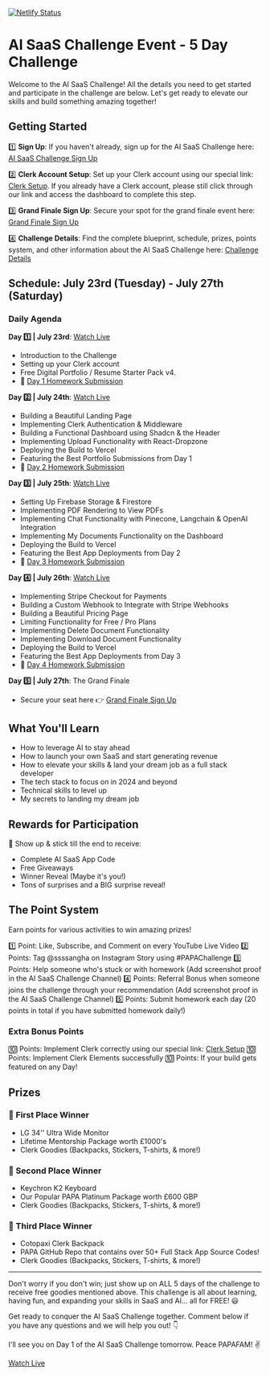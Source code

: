 [![Netlify Status](https://api.netlify.com/api/v1/badges/201f1501-40ab-4368-9da1-5beb4780c83a/deploy-status)](https://app.netlify.com/sites/chattopdf/deploys)
# AI SaaS Challenge Event - 5 Day Challenge

Welcome to the AI SaaS Challenge! All the details you need to get started and participate in the challenge are below. Let's get ready to elevate our skills and build something amazing together!

## Getting Started

1️⃣ **Sign Up**: If you haven't already, sign up for the AI SaaS Challenge here: [AI SaaS Challenge Sign Up](https://www.papareact.com/challenge)

2️⃣ **Clerk Account Setup**: Set up your Clerk account using our special link: [Clerk Setup](https://go.clerk.com/sonny). If you already have a Clerk account, please still click through our link and access the dashboard to complete this step.

3️⃣ **Grand Finale Sign Up**: Secure your spot for the grand finale event here: [Grand Finale Sign Up](https://crowdcast.io/c/sonny)

4️⃣ **Challenge Details**: Find the complete blueprint, schedule, prizes, points system, and other information about the AI SaaS Challenge here: [Challenge Details](https://www.skool.com/universityofcode/classroom/63e22c85?md=dea741f6f4d84718a17b2fa16c5da407)

## Schedule: July 23rd (Tuesday) - July 27th (Saturday)

### Daily Agenda

**Day 1️⃣ | July 23rd**: [Watch Live](https://youtube.com/live/z0ZE6lnhdns)
- Introduction to the Challenge
- Setting up your Clerk account
- Free Digital Portfolio / Resume Starter Pack v4.
- 📝 [Day 1 Homework Submission](https://www.papareact.com/saas-challenge-day-1-homework)

**Day 2️⃣ | July 24th**: [Watch Live](https://www.papareact.com/viewing-room-saas-day-2)
- Building a Beautiful Landing Page
- Implementing Clerk Authentication & Middleware
- Building a Functional Dashboard using Shadcn & the Header
- Implementing Upload Functionality with React-Dropzone
- Deploying the Build to Vercel
- Featuring the Best Portfolio Submissions from Day 1
- 📝 [Day 2 Homework Submission](https://www.papareact.com/saas-challenge-day-2-homework)

**Day 3️⃣ | July 25th**: [Watch Live](https://www.papareact.com/viewing-room-saas-day-3)
- Setting Up Firebase Storage & Firestore
- Implementing PDF Rendering to View PDFs
- Implementing Chat Functionality with Pinecone, Langchain & OpenAI Integration
- Implementing My Documents Functionality on the Dashboard
- Deploying the Build to Vercel
- Featuring the Best App Deployments from Day 2
- 📝 [Day 3 Homework Submission](https://www.papareact.com/saas-challenge-day-3-homework)

**Day 4️⃣ | July 26th**: [Watch Live](https://www.papareact.com/viewing-room-saas-day-4)
- Implementing Stripe Checkout for Payments
- Building a Custom Webhook to Integrate with Stripe Webhooks
- Building a Beautiful Pricing Page
- Limiting Functionality for Free / Pro Plans
- Implementing Delete Document Functionality
- Implementing Download Document Functionality
- Deploying the Build to Vercel
- Featuring the Best App Deployments from Day 3
- 📝 [Day 4 Homework Submission](https://www.papareact.com/saas-challenge-day-4-homework)

**Day 5️⃣ | July 27th**: The Grand Finale
- Secure your seat here 👉 [Grand Finale Sign Up](https://crowdcast.io/c/sonny)

## What You'll Learn

- How to leverage AI to stay ahead
- How to launch your own SaaS and start generating revenue
- How to elevate your skills & land your dream job as a full stack developer
- The tech stack to focus on in 2024 and beyond
- Technical skills to level up
- My secrets to landing my dream job

## Rewards for Participation

🎁 Show up & stick till the end to receive:
- Complete AI SaaS App Code
- Free Giveaways
- Winner Reveal (Maybe it's you!)
- Tons of surprises and a BIG surprise reveal!

## The Point System

Earn points for various activities to win amazing prizes!

1️⃣ Point: Like, Subscribe, and Comment on every YouTube Live Video
2️⃣ Points: Tag @ssssangha on Instagram Story using #PAPAChallenge
3️⃣ Points: Help someone who's stuck or with homework (Add screenshot proof in the AI SaaS Challenge Channel)
4️⃣ Points: Referral Bonus when someone joins the challenge through your recommendation (Add screenshot proof in the AI SaaS Challenge Channel)
5️⃣ Points: Submit homework each day (20 points in total if you have submitted homework daily!)

### Extra Bonus Points

🔟 Points: Implement Clerk correctly using our special link: [Clerk Setup](https://go.clerk.com/sonny)
🔟 Points: Implement Clerk Elements successfully
🔟 Points: If your build gets featured on any Day!

## Prizes

### 🥇 First Place Winner
- LG 34'' Ultra Wide Monitor
- Lifetime Mentorship Package worth £1000's
- Clerk Goodies (Backpacks, Stickers, T-shirts, & more!)

### 🥈 Second Place Winner
- Keychron K2 Keyboard
- Our Popular PAPA Platinum Package worth £600 GBP
- Clerk Goodies (Backpacks, Stickers, T-shirts, & more!)

### 🥉 Third Place Winner
- Cotopaxi Clerk Backpack
- PAPA GitHub Repo that contains over 50+ Full Stack App Source Codes!
- Clerk Goodies (Backpacks, Stickers, T-shirts, & more!)

---

Don't worry if you don't win; just show up on ALL 5 days of the challenge to receive free goodies mentioned above. This challenge is all about learning, having fun, and expanding your skills in SaaS and AI... all for FREE! 😃

Get ready to conquer the AI SaaS Challenge together. Comment below if you have any questions and we will help you out! 👇

I'll see you on Day 1 of the AI SaaS Challenge tomorrow. Peace PAPAFAM! ✌️

[Watch Live](https://youtube.com/live/z0ZE6lnhdns)
